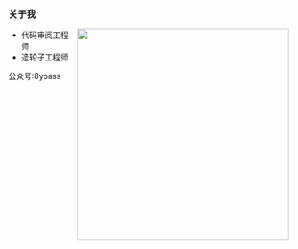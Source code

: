 ### 关于我
<img align='right' src="https://github-readme-stats.vercel.app/api?username=8ypass&show_icons=true&theme=radical" width="380">

- 代码审阅工程师
- 造轮子工程师

公众号:8ypass

